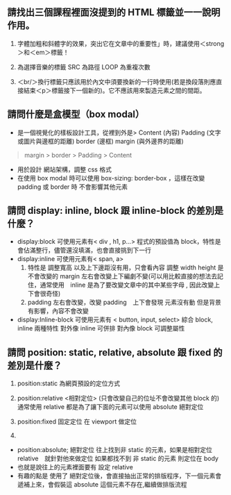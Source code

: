 ## 請找出三個課程裡面沒提到的 HTML 標籤並一一說明作用。
1. 字體加粗和斜體字的效果，突出它在文章中的重要性」時，建議使用＜strong＞和＜em＞標籤！


2. <bgsound />為選擇音樂的標籤
  <bgsound src="img/music.mp3" loop="5" /> SRC 為路徑 LOOP 為重複次數


3. ＜br/＞換行標籤只應該用於內文中須要換新的一行時使用(若是換段落則應直接結束＜p＞標籤接下一個新的)。它不應該用來製造元素之間的間距。

## 請問什麼是盒模型（box modal）
* 是一個視覺化的樣板設計工具，從裡到外是> Content (內容) Padding (文字或圖片與邊框的距離) border (邊框) margin (與外邊界的距離)
 > margin >
   > border
     > Padding
       > Content
* 用於設計 網站架構，調整 css 格式
* 在使用 box modal 時可以使用
  box-sizing: border-box
  ，這樣在改變 padding 或 border 時 
  不會影響其他元素


## 請問 display: inline, block 跟 inline-block 的差別是什麼？
* display:block 可使用元素有< div , h1, p...>
程式的預設值為 block，特性是會佔滿整行，儘管還沒填滿，也會直接挑到下一行
* display:inline 可使用元素有< span, a>
  1. 特性是 調整寬高 以及上下邊距沒有用，只會看內容 調整 width height 是不會改變的
margin 左右會改變上下編劇不變(可以用比較直接的想法去記住，通常使用　inline 是為了要改變文章中的其中某些字母 , 因此改變上下會很奇怪)
	2. padding 左右會改變，改變 padding　上下會發現 元素沒有動 但是背景有影響，內容不會改變
* display:Inline-block 可使用元素有 < button, input, select>
綜合 block, inline 兩種特性
對外像 inline 可併排
對內像 block 可調整屬性



## 請問 position: static, relative, absolute 跟 fixed 的差別是什麼？
1. position:static 為網頁預設的定位方式

2. position:relative <相對定位> (只會改變自己的位址不會改變其他 block 的)
    通常使用 relative 都是為了讓下面的元素可以使用 absolute 絕對定位
3. position:fixed  固定定位
在 viewport 做定位
4. 
* position:absolute; 絕對定位
往上找到非 static 的元素，如果是相對定位　relative　就針對他來做定位
如果都找不到 非 static 的元素 則定位在 body
* 也就是說往上的元素裡面要有 設定 relative
* 有趣的點是 使用了 絕對定位後，會直接抽出正常的排版程序，下一個元素會遞補上來，會假裝這 absolute 這個元素不存在,繼續做排版流程




